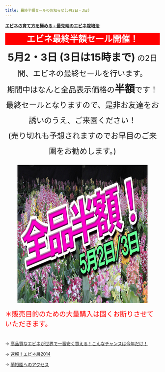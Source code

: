 ```yaml
---
title: 最終半額セールのお知らせ(5月2日・3日)
---
```

<style>
h1, h2 {
  margin: 0.5em 0;
  text-align: center;
}
h1 {
  background-color: red;
  color: white;
  display: block;
  height: 40px;
  line-height: 40px;
  width: 100%;
}
</style>

<b><a href="growings/calanthe/growings_calanthe_in_the_new_way">エビネの育て方を極める - 最先端のエビネ栽培法</a></b>

エビネ最終半額セール開催！
==

<div style="font-size: 25px; line-height: 50px; margin-bottom: 20px; text-align: center;">
<b style="font-size: 33px;">5月2・3日 (3日は15時まで)</b> の2日間、エビネの最終セールを行います。<br />
期間中はなんと全品表示価格の<b style="font-size: 33px;">半額</b>です！<br />
最終セールとなりますので、是非お友達をお誘いのうえ、ご来園ください！<br />
(売り切れも予想されますのでお早目のご来園をお勧めします。)
</div>
<figure style="text-align: center;">
  <img src="/assets/images/calanthe_fair_2014_19.jpg" height="450" alt="蘭裕園エビネフェア2014 - Ranyuen" />
</figure>

<div style="color: red; font-size: 22px; margin-bottom: 40px;">
＊販売目的のための大量購入は固くお断りさせていただきます。
</div>

→ <a href="news/calanthe_fair_2014">高品質なエビネが世界で一番安く買える！こんなチャンスは今年だけ！</a>

→ <a href="news/report_of_calanthe_fair_2014">速報！エビネ展2014</a>

→ <a href="/about_us/direction">蘭裕園へのアクセス</a>



